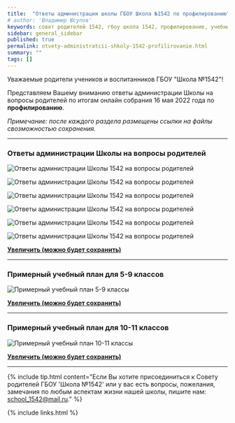```yaml
---
title:  "Ответы администрации школы ГБОУ Школа №1542 по профилированию"
# author: 'Владимир Юсупов'
keywords: совет родителей 1542, гбоу школа 1542, профилирование, учебный план 2022-2023
sidebar: general_sidebar
published: true
permalink: otvety-administratcii-shkoly-1542-profilirovanie.html
summary: ""
tags: []
---
```


Уважаемые родители учеников и воспитанников ГБОУ "Школа №1542"!

Представляем Вашему вниманию ответы администрации Школы на вопросы родителей по итогам онлайн собрания 16 мая 2022 года по **профилированию**.

*Примечание: после каждого раздела размещены ссылки на файлы свозможностью сохранения.*

***

### Ответы администрации Школы на вопросы родителей

<p><img src="{{ "images/otvety-administratcii-shkoly-1542_01.png" }}" alt="Ответы администрации Школы 1542 на вопросы родителей"/></p>
<p><img src="{{ "images/otvety-administratcii-shkoly-1542_02.png" }}" alt="Ответы администрации Школы 1542 на вопросы родителей"/></p>
<p><img src="{{ "images/otvety-administratcii-shkoly-1542_03.png" }}" alt="Ответы администрации Школы 1542 на вопросы родителей"/></p>
<p><img src="{{ "images/otvety-administratcii-shkoly-1542_04.png" }}" alt="Ответы администрации Школы 1542 на вопросы родителей"/></p>
<p><img src="{{ "images/otvety-administratcii-shkoly-1542_05.png" }}" alt="Ответы администрации Школы 1542 на вопросы родителей"/></p>
<p><img src="{{ "images/otvety-administratcii-shkoly-1542_06.png" }}" alt="Ответы администрации Школы 1542 на вопросы родителей"/></p>

[**Увеличить (можно будет сохранить)**](https://rodsovet1542.ru/images/otvety_administratcii_1542_profilirovanie_.pdf)

***

### Примерный учебный план для 5-9 классов 

<p><img src="{{ "images/primernyj-uchebnyj-plan-5-9.png" }}" alt="Примерный учебный план 5-9 классы"/></p>

[**Увеличить (можно будет сохранить)**](https://rodsovet1542.ru/images/primernyj-uchebnyj-plan-5-9.png)

*** 

### Примерный учебный план для 10-11 классов

<p><img src="{{ "images/primernyj-uchebnyj-plan-10-11.png" }}" alt="Примерный учебный план 10-11 классы"/></p>

[**Увеличить (можно будет сохранить)**](https://rodsovet1542.ru/images/primernyj-uchebnyj-plan-10-11.png)


***

{% include tip.html content="Если Вы хотите присоединиться к Совету родителей ГБОУ 'Школа №1542' или у вас есть вопросы, пожелания, замечания по любым аспектам жизни нашей школы, пишите нам: [school_1542@mail.ru](mailto:school_1542@mail.ru)." %}


{% include links.html %}
